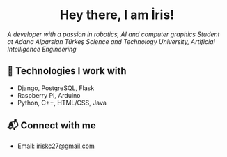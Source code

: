 <h1 align="center"> Hey there, I am İris! </h1>
<p>
  <i>A developer with a passion in robotics, AI and computer graphics</i>
  <i>Student at Adana Alparslan Türkeş Science and Technology University, Artificial Intelligence Engineering</i> 
</p>


## 🔧 Technologies I work with  
- Django, PostgreSQL, Flask
- Raspberry Pi, Arduino  
- Python, C++, HTML/CSS, Java 

## 📬 Connect with me  
- Email: iriskc27@gmail.com

